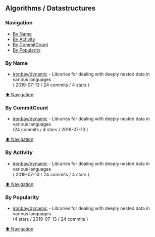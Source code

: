 ## Algorithms / Datastructures

### Navigation

- [By Name](#by-name)
- [By Activity](#by-activity)
- [By CommitCount](#by-commitcount)
- [By Popularity](#by-popularity)

### By Name
<!-- PROJECTS_LIST -->
- [ironbay/dynamic](https://github.com/ironbay/dynamic) - Libraries for dealing with deeply nested data in various languages <br/> ( 2019-07-13 / 24 commits / 4 stars )
<!-- /PROJECTS_LIST -->

[⬆ Navigation](#navigation)

### By CommitCount
<!-- COMMITCOUNT_LIST -->
- [ironbay/dynamic](https://github.com/ironbay/dynamic) - Libraries for dealing with deeply nested data in various languages <br/> (24 commits / 4 stars / 2019-07-13 )
<!-- /COMMITCOUNT_LIST -->
[⬆ Navigation](#navigation)

### By Activity
<!-- ACTIVITY_LIST -->
- [ironbay/dynamic](https://github.com/ironbay/dynamic) - Libraries for dealing with deeply nested data in various languages <br/> ( 2019-07-13 / 24 commits / 4 stars )
<!-- /ACTIVITY_LIST -->

[⬆ Navigation](#navigation)

### By Popularity
<!-- POPULARITY_LIST -->
- [ironbay/dynamic](https://github.com/ironbay/dynamic) - Libraries for dealing with deeply nested data in various languages <br/> (4 stars / 2019-07-13 / 24 commits )
<!-- /POPULARITY_LIST -->

[⬆ Navigation](#navigation)
